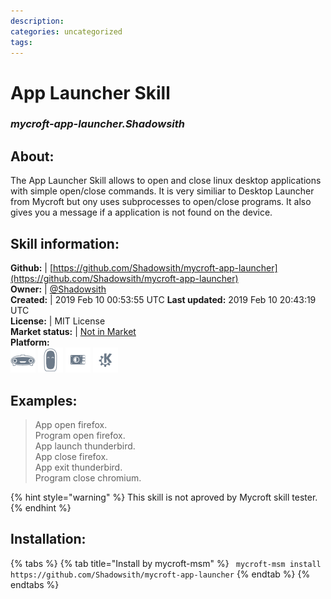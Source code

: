 ```yaml
--- 
description: 
categories: uncategorized   
tags:   
---
```


# App Launcher Skill  
### _mycroft-app-launcher.Shadowsith_  
## About:  
The App Launcher Skill allows to open and close linux desktop applications
with simple open/close commands. It is very similiar to Desktop
Launcher from Mycroft but
ony uses subprocesses to open/close programs. It also gives you a message if a
application is not found on the device.

## Skill information:  
**Github:** | [https://github.com/Shadowsith/mycroft-app-launcher](https://github.com/Shadowsith/mycroft-app-launcher)  
**Owner:** | [@Shadowsith](https://github.com/Shadowsith)  
**Created:** | 2019 Feb 10 00:53:55 UTC  **Last updated:** 2019 Feb 10 20:43:19 UTC  
**License:** | MIT License  
**Market status:** | [Not in Market](https://market.mycroft.ai/skill/)  
**Platform:**  
 ![](../.gitbook/assets/mark-1-icon.png)  ![](../.gitbook/assets/mark-2-icon.png)  ![](../.gitbook/assets/picroft-icon.png)  ![](../.gitbook/assets/kde.png)   
## Examples:  
> App open firefox.  
> Program open firefox.  
> App launch thunderbird.  
> App close firefox.  
> App exit thunderbird.  
> Program close chromium.  
  
{% hint style="warning" %}
This skill is not aproved by Mycroft skill tester.
{% endhint %}
    
## Installation:  
{% tabs %}
{% tab title="Install by mycroft-msm" %}
``` mycroft-msm install https://github.com/Shadowsith/mycroft-app-launcher```
{% endtab %}
  {% endtabs %}
  